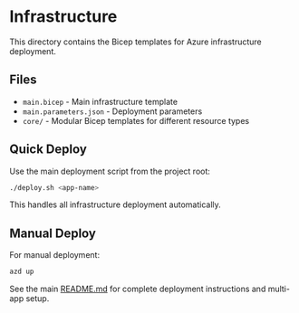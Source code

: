 # Infrastructure

This directory contains the Bicep templates for Azure infrastructure deployment.

## Files

- `main.bicep` - Main infrastructure template
- `main.parameters.json` - Deployment parameters
- `core/` - Modular Bicep templates for different resource types

## Quick Deploy

Use the main deployment script from the project root:

```bash
./deploy.sh <app-name>
```

This handles all infrastructure deployment automatically.

## Manual Deploy

For manual deployment:

```bash
azd up
```

See the main [README.md](../../README.md) for complete deployment instructions and multi-app setup.